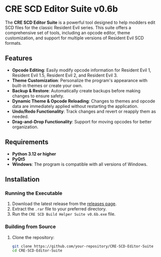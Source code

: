 # CRE SCD Editor Suite v0.6b

The **CRE SCD Editor Suite** is a powerful tool designed to help modders edit SCD files for the classic Resident Evil series. This suite offers a comprehensive set of tools, including an opcode editor, theme customization, and support for multiple versions of Resident Evil SCD formats.

## Features

- **Opcode Editing**: Easily modify opcode information for Resident Evil 1, Resident Evil 1.5, Resident Evil 2, and Resident Evil 3.
- **Theme Customization**: Personalize the program's appearance with built-in themes or create your own.
- **Backup & Restore**: Automatically create backups before making changes to ensure safety.
- **Dynamic Theme & Opcode Reloading**: Changes to themes and opcode data are immediately applied without restarting the application.
- **Undo/Redo Functionality**: Track changes and revert or reapply them as needed.
- **Drag-and-Drop Functionality**: Support for moving opcodes for better organization.

## Requirements

- **Python 3.12 or higher**
- **PyQt5**
- **Windows**: The program is compatible with all versions of Windows.

## Installation

### Running the Executable

1. Download the latest release from the [releases page](https://github.com/your-repository/releases).
2. Extract the `.rar` file to your preferred directory.
3. Run the `CRE SCD Build Helper Suite v0.6b.exe` file.

### Building from Source

1. Clone the repository:

   ```bash
   git clone https://github.com/your-repository/CRE-SCD-Editor-Suite
   cd CRE-SCD-Editor-Suite
